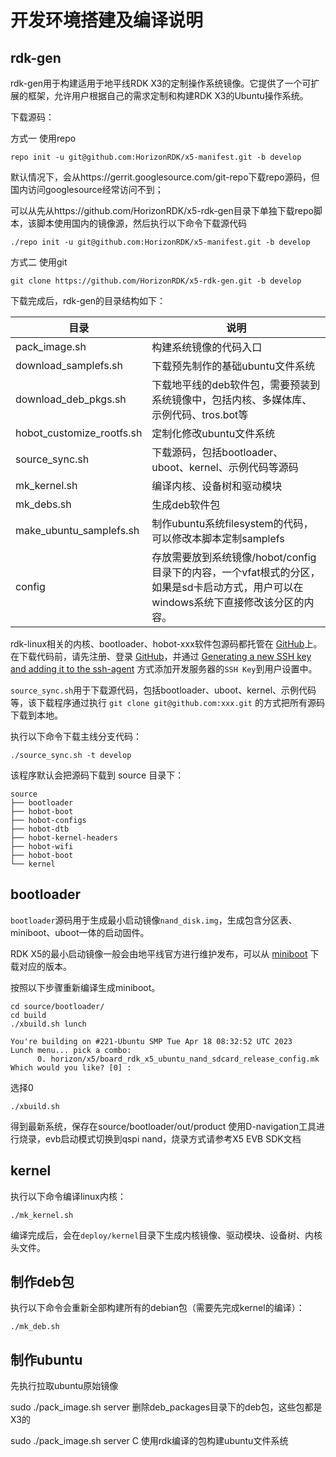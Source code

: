 # 开发环境搭建及编译说明

## rdk-gen

rdk-gen用于构建适用于地平线RDK X3的定制操作系统镜像。它提供了一个可扩展的框架，允许用户根据自己的需求定制和构建RDK X3的Ubuntu操作系统。

下载源码：

方式一 使用repo

```shell
repo init -u git@github.com:HorizonRDK/x5-manifest.git -b develop
```
默认情况下，会从https://gerrit.googlesource.com/git-repo下载repo源码，但国内访问googlesource经常访问不到；

可以从先从https://github.com/HorizonRDK/x5-rdk-gen目录下单独下载repo脚本，该脚本使用国内的镜像源，然后执行以下命令下载源代码
```shell
./repo init -u git@github.com:HorizonRDK/x5-manifest.git -b develop
```

方式二 使用git

```shell
git clone https://github.com/HorizonRDK/x5-rdk-gen.git -b develop
```

下载完成后，rdk-gen的目录结构如下：

| **目录**                  | **说明**                                                     |
| ------------------------- | ------------------------------------------------------------ |
| pack_image.sh             | 构建系统镜像的代码入口                                       |
| download_samplefs.sh      | 下载预先制作的基础ubuntu文件系统                       |
| download_deb_pkgs.sh      | 下载地平线的deb软件包，需要预装到系统镜像中，包括内核、多媒体库、示例代码、tros.bot等 |
| hobot_customize_rootfs.sh | 定制化修改ubuntu文件系统                               |
| source_sync.sh            | 下载源码，包括bootloader、uboot、kernel、示例代码等源码      |
| mk_kernel.sh              | 编译内核、设备树和驱动模块                                   |
| mk_debs.sh                | 生成deb软件包                                                |
| make_ubuntu_samplefs.sh   | 制作ubuntu系统filesystem的代码，可以修改本脚本定制samplefs   |
| config                    | 存放需要放到系统镜像/hobot/config目录下的内容，一个vfat根式的分区，如果是sd卡启动方式，用户可以在windows系统下直接修改该分区的内容。 |


rdk-linux相关的内核、bootloader、hobot-xxx软件包源码都托管在 [GitHub](https://github.com/)上。在下载代码前，请先注册、登录  [GitHub](https://github.com/)，并通过 [Generating a new SSH key and adding it to the ssh-agent](https://docs.github.com/en/authentication/connecting-to-github-with-ssh/generating-a-new-ssh-key-and-adding-it-to-the-ssh-agent) 方式添加开发服务器的`SSH Key`到用户设置中。

`source_sync.sh`用于下载源代码，包括bootloader、uboot、kernel、示例代码等，该下载程序通过执行 `git clone git@github.com:xxx.git` 的方式把所有源码下载到本地。

执行以下命令下载主线分支代码：

```shell
./source_sync.sh -t develop
```

该程序默认会把源码下载到 source 目录下：

```
source
├── bootloader
├── hobot-boot
├── hobot-configs
├── hobot-dtb
├── hobot-kernel-headers
├── hobot-wifi
├── hobot-boot
└── kernel
```

## bootloader

`bootloader`源码用于生成最小启动镜像`nand_disk.img`，生成包含分区表、miniboot、uboot一体的启动固件。

RDK X5的最小启动镜像一般会由地平线官方进行维护发布，可以从 [miniboot](http://sunrise.horizon.cc/downloads/miniboot/) 下载对应的版本。

按照以下步骤重新编译生成miniboot。

```shell
cd source/bootloader/
cd build
./xbuild.sh lunch

You're building on #221-Ubuntu SMP Tue Apr 18 08:32:52 UTC 2023
Lunch menu... pick a combo:
      0. horizon/x5/board_rdk_x5_ubuntu_nand_sdcard_release_config.mk
Which would you like? [0] :  
```

选择0

```shell
./xbuild.sh
```

得到最新系统，保存在source/bootloader/out/product
使用D-navigation工具进行烧录，evb启动模式切换到qspi nand，烧录方式请参考X5 EVB SDK文档

## kernel

执行以下命令编译linux内核：

```shell
./mk_kernel.sh
```

编译完成后，会在`deploy/kernel`目录下生成内核镜像、驱动模块、设备树、内核头文件。

## 制作deb包
执行以下命令会重新全部构建所有的debian包（需要先完成kernel的编译）：

```shell
./mk_deb.sh
```

## 制作ubuntu

先执行拉取ubuntu原始镜像

sudo ./pack_image.sh server
删除deb_packages目录下的deb包，这些包都是X3的

sudo ./pack_image.sh server C
使用rdk编译的包构建ubuntu文件系统











